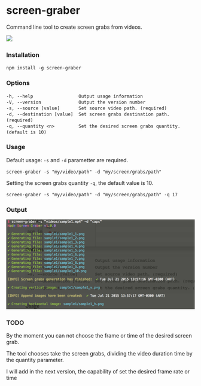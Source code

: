 # screen-graber

Command line tool to create screen grabs from videos.

<img src='https://david-dm.org/ianaya89/screen-grabber.svg'/>

### Installation

```
npm install -g screen-graber
```

### Options
```
-h, --help                 Output usage information
-V, --version              Output the version number
-s, --source [value]       Set source video path. (required)
-d, --destination [value]  Set screen grabs destination path. (required)
-q, --quantity <n>         Set the desired screen grabs quantity. (default is 10)
```

### Usage
Default usage: ```-s``` and ```-d``` parametter are required.
```
screen-graber -s "my/video/path" -d "my/screen/grabs/path"
```

Setting the screen grabs quantity ```-q```, the default value is 10.
```
screen-graber -s "my/video/path" -d "my/screen/grabs/path" -q 17
```

### Output

<p style="text-align: center">
  <img src="img/output.png" alt="output">
</p>

### TODO
By the moment you can not choose the frame or time of the desired screen grab.

The tool chooses take the screen grabs, dividing the video duration time by the quantity parameter.

I will add in the next version, the capability of set the desired frame rate or time


